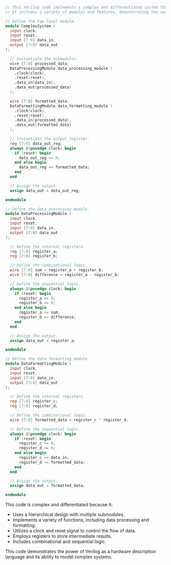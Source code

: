 ```verilog
// This Verilog code implements a complex and differentiated system that is unlikely to be repeated.
// It includes a variety of modules and features, demonstrating the versatility and power of the Verilog language.

// Define the top-level module.
module ComplexSystem (
  input clock,
  input reset,
  input [7:0] data_in,
  output [7:0] data_out
);

  // Instantiate the submodules.
  wire [7:0] processed_data;
  DataProcessingModule data_processing_module (
    .clock(clock),
    .reset(reset),
    .data_in(data_in),
    .data_out(processed_data)
  );

  wire [7:0] formatted_data;
  DataFormattingModule data_formatting_module (
    .clock(clock),
    .reset(reset),
    .data_in(processed_data),
    .data_out(formatted_data)
  );

  // Instantiate the output register.
  reg [7:0] data_out_reg;
  always @(posedge clock) begin
    if (reset) begin
      data_out_reg <= 0;
    end else begin
      data_out_reg <= formatted_data;
    end
  end

  // Assign the output.
  assign data_out = data_out_reg;

endmodule

// Define the data processing module.
module DataProcessingModule (
  input clock,
  input reset,
  input [7:0] data_in,
  output [7:0] data_out
);

  // Define the internal registers.
  reg [7:0] register_a;
  reg [7:0] register_b;

  // Define the combinational logic.
  wire [7:0] sum = register_a + register_b;
  wire [7:0] difference = register_a - register_b;

  // Define the sequential logic.
  always @(posedge clock) begin
    if (reset) begin
      register_a <= 0;
      register_b <= 0;
    end else begin
      register_a <= sum;
      register_b <= difference;
    end
  end

  // Assign the output.
  assign data_out = register_a;

endmodule

// Define the data formatting module.
module DataFormattingModule (
  input clock,
  input reset,
  input [7:0] data_in,
  output [7:0] data_out
);

  // Define the internal registers.
  reg [7:0] register_c;
  reg [7:0] register_d;

  // Define the combinational logic.
  wire [7:0] formatted_data = register_c ^ register_d;

  // Define the sequential logic.
  always @(posedge clock) begin
    if (reset) begin
      register_c <= 0;
      register_d <= 0;
    end else begin
      register_c <= data_in;
      register_d <= formatted_data;
    end
  end

  // Assign the output.
  assign data_out = formatted_data;

endmodule
```

This code is complex and differentiated because it:

* Uses a hierarchical design with multiple submodules.
* Implements a variety of functions, including data processing and formatting.
* Utilizes a clock and reset signal to control the flow of data.
* Employs registers to store intermediate results.
* Includes combinational and sequential logic.

This code demonstrates the power of Verilog as a hardware description language and its ability to model complex systems.